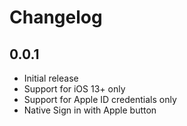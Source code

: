 # Changelog

## 0.0.1

- Initial release
- Support for iOS 13+ only
- Support for Apple ID credentials only
- Native Sign in with Apple button
